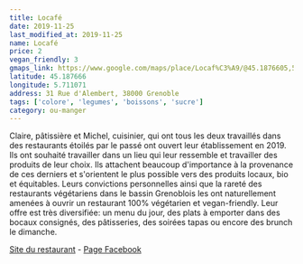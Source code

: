 ```yaml
---
title: Locafé
date: 2019-11-25
last_modified_at: 2019-11-25
name: Locafé
price: 2
vegan_friendly: 3
gmaps_link: https://www.google.com/maps/place/Locaf%C3%A9/@45.1876605,5.7111189,15z/data=!4m2!3m1!1s0x0:0xcfee8896c9d76f89?sa=X&ved=2ahUKEwjX9Z3bw4XmAhWr4IUKHdTcCfsQ_BIwCnoECA0QCA
latitude: 45.187666
longitude: 5.711071
address: 31 Rue d'Alembert, 38000 Grenoble
tags: ['colore', 'legumes', 'boissons', 'sucre']
category: ou-manger
---
```


Claire, pâtissière et Michel, cuisinier, qui ont tous les deux travaillés dans des restaurants étoilés par le passé ont ouvert leur établissement en 2019. Ils ont souhaité travailler dans un lieu qui leur ressemble et travailler des produits de leur choix. 
Ils attachent beaucoup d'importance à la provenance de ces derniers et s'orientent le plus possible vers des produits locaux, bio et équitables. Leurs convictions personnelles ainsi que la rareté des restaurants végétariens dans le bassin Grenoblois les ont naturellement amenées à ouvrir un restaurant 100% végétarien et vegan-friendly.
Leur offre est très diversifiée: un menu du jour, des plats à emporter dans des bocaux consignés, des pâtisseries, des soirées tapas ou encore des brunch le dimanche. 

[Site du restaurant](https://www.locafegrenoble.com/contact-reservations) - [Page Facebook](https://www.facebook.com/pages/category/Restaurant/Locaf%C3%A9-255801268702384/)